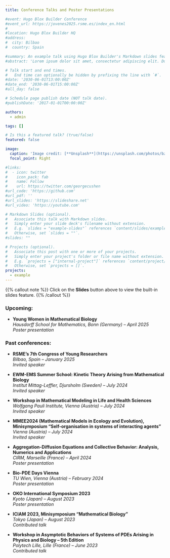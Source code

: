 ```yaml
---
title: Conference Talks and Poster Presentations

#event: Hugo Blox Builder Conference
#event_url: https://jovenes2025.rsme.es/index_en.html
#
#location: Hugo Blox Builder HQ
#address:
#  city: Bilbao
#  country: Spain

#summary: An example talk using Hugo Blox Builder's Markdown slides feature.
#abstract: 'Lorem ipsum dolor sit amet, consectetur adipiscing elit. Duis posuere tellusac convallis placerat. Proin tincidunt magna sed ex sollicitudin condimentum. Sed ac faucibus dolor, scelerisque sollicitudin nisi. Cras purus urna, suscipit quis sapien eu, pulvinar tempor diam.'

# Talk start and end times.
#   End time can optionally be hidden by prefixing the line with `#`.
#date: '2030-06-01T13:00:00Z'
#date_end: '2030-06-01T15:00:00Z'
#all_day: false

# Schedule page publish date (NOT talk date).
#publishDate: '2017-01-01T00:00:00Z'

authors:
  - admin

tags: []

# Is this a featured talk? (true/false)
featured: false

image:
  caption: 'Image credit: [**Unsplash**](https://unsplash.com/photos/bzdhc5b3Bxs)'
  focal_point: Right

#links:
#  - icon: twitter
#    icon_pack: fab
#    name: Follow
#    url: https://twitter.com/georgecushen
#url_code: 'https://github.com'
#url_pdf: ''
#url_slides: 'https://slideshare.net'
#url_video: 'https://youtube.com'

# Markdown Slides (optional).
#   Associate this talk with Markdown slides.
#   Simply enter your slide deck's filename without extension.
#   E.g. `slides = "example-slides"` references `content/slides/example-slides.md`.
#   Otherwise, set `slides = ""`.
#slides: ""

# Projects (optional).
#   Associate this post with one or more of your projects.
#   Simply enter your project's folder or file name without extension.
#   E.g. `projects = ["internal-project"]` references `content/project/deep-learning/index.md`.
#   Otherwise, set `projects = []`.
projects:
  - example
---
```


{{% callout note %}}
Click on the **Slides** button above to view the built-in slides feature.
{{% /callout %}}

### Upcoming:
- **Young Women in Mathematical Biology**  
  *Hausdorff School for Mathematics, Bonn (Germany) – April 2025*  
  *Poster presentation*

### Past conferences:

- **RSME’s 7th Congress of Young Researchers**  
  *Bilbao, Spain – January 2025*  
  *Invited speaker*

- **EWM-EMS Summer School: Kinetic Theory Arising from Mathematical Biology**  
  *Institut Mittag-Leffler, Djursholm (Sweden) – July 2024*  
  *Invited speaker*

- **Workshop in Mathematical Modeling in Life and Health Sciences**  
  *Wolfgang Pauli Institute, Vienna (Austria) – July 2024*  
  *Invited speaker*

- **MMEE2024 (Mathematical Models in Ecology and Evolution), Minisymposium “Self-organisation in systems of interacting agents”**  
  *Vienna (Austria) – July 2024*  
  *Invited speaker*

- **Aggregation-Diffusion Equations and Collective Behavior: Analysis, Numerics and Applications**  
  *CIRM, Marseille (France) – April 2024*  
  *Poster presentation*

- **Bio-PDE Days Vienna**  
  *TU Wien, Vienna (Austria) – February 2024*  
  *Poster presentation*

- **OKO International Symposium 2023**  
  *Kyoto (Japan) – August 2023*  
  *Poster presentation*

- **ICIAM 2023, Minisymposium “Mathematical Biology”**  
  *Tokyo (Japan) – August 2023*  
  *Contributed talk*

- **Workshop in Asymptotic Behaviors of Systems of PDEs Arising in Physics and Biology – 5th Edition**  
  *Polytech Lille, Lille (France) – June 2023*  
  *Contributed talk*

